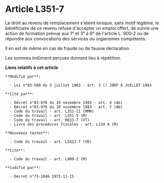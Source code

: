# Article L351-7

Le droit au revenu de remplacement s'éteint lorsque, sans motif légitime, le bénéficiaire de ce revenu refuse d'accepter un
emploi offert, de suivre une action de formation prévue aux 1° et 3° à 6° de l'article L. 900-2 ou de répondre aux
convocations des services ou organismes compétents.

Il en est de même en cas de fraude ou de fausse déclaration.

Les sommes indûment perçues donnent lieu à répétition.

**Liens relatifs à cet article**

	**Modifié par**:

	  - Loi n°83-580 du 5 juillet 1983 - art. 3 () JORF 6 JUILLET 1983

	**Cité par**:

	  - Décret n°83-976 du 10 novembre 1983 - art. 4 (Ab)
	  - Décret n°83-976 du 10 novembre 1983 - art. 7 (Ab)
	  - Code du travail - art. L351-21 (MMN)
	  - Code du travail - art. L351-5 (M)
	  - Code du travail - art. R833-7 (VT)
	  - Livre des procédures fiscales - art. L134 A (M)

	**Nouveaux textes**:

	  - Code du travail - art. L5422-7 (VD)

	**Cite**:

	  - Code du travail - art. L900-2 (M)

	**Codifié par**:

	  - Décret n°73-1046 1973-11-15
